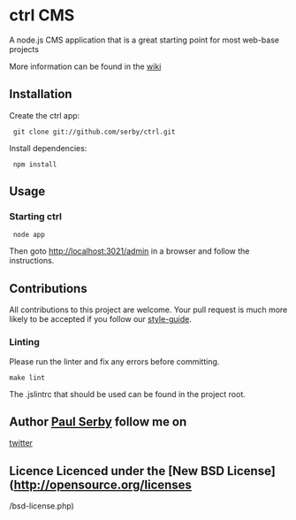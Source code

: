 # ctrl CMS

A node.js CMS application that is a great starting point for most web-base
projects

More information can be found in the
[wiki](https://github.com/serby/ctrl/wiki/_pages)

## Installation

Create the ctrl app:

     git clone git://github.com/serby/ctrl.git

Install dependencies:

     npm install

## Usage

### Starting ctrl

     node app

Then goto [http://localhost:3021/admin](http://localhost:3021/admin) in a
browser and follow the instructions.

## Contributions

All contributions to this project are welcome. Your pull request is much more
likely to be accepted if you follow our
[style-guide](https://github.com/bengourley/js-style-guide).

### Linting

Please run the linter and fix any errors before committing.

    make lint

The .jslintrc that should be used can be found in the project root.

## Author [Paul Serby](https://github.com/serby/) follow me on
[twitter](http://twitter.com/serby)

## Licence Licenced under the [New BSD License](http://opensource.org/licenses
/bsd-license.php)
